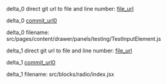 delta_0 direct git url to file and line number: [file_url](https://www.github.com/flapjs/FLAPJS-WebApp/commit/1154df2e6bd14edc861e019548284f986d0a7028/#diff-8fad4f77d906ab6c7f9203a47d18a8cc5fc30bb228a8c8018cdb61005ec1a417L88)

delta_0 [commit_url0](https://www.github.com/flapjs/FLAPJS-WebApp/commit/1154df2e6bd14edc861e019548284f986d0a7028)

delta_0 filename: src/pages/content/drawer/panels/testing/TestInputElement.js



delta_1 direct git url to file and line number: [file_url](https://www.github.com/Katochimoto/xblocks/commit/d160d830872228f4fd956195481206e0d1a114f2/#diff-2ce25de7d0f1cee93416b686c3442eb2b7fc071c891ee4194e06d427e8400f09L91)

delta_1 [commit_url0](https://www.github.com/Katochimoto/xblocks/commit/d160d830872228f4fd956195481206e0d1a114f2)

delta_1 filename: src/blocks/radio/index.jsx



